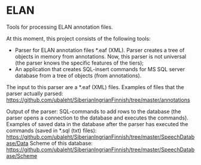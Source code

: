 # ELAN
Tools for processing ELAN annotation files.

At this moment, this project consists of the following tools:
- Parser for ELAN annotation files \*.eaf (XML). Parser creates a tree of objects in memory from annotations. Now, this parser is not universal (the parser knows the specific features of the tiers);
- An application that creates SQL-insert commands for MS SQL server database from a tree of objects (from annotations).

The input to this parser are a \*.eaf (XML) files.
Examples of files that the parser actually parsed: https://github.com/ubaleht/SiberianIngrianFinnish/tree/master/annotations

Output of the parser: SQL-commands to add rows to the database (the parser opens a connection to the database and executes the commands).
Examples of saved data in the database after the parser has executed the commands (saved in \*.sql (txt) files): https://github.com/ubaleht/SiberianIngrianFinnish/tree/master/SpeechDatabase/Data
Scheme of this database: https://github.com/ubaleht/SiberianIngrianFinnish/tree/master/SpeechDatabase/Scheme
